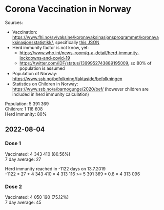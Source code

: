 # Corona Vaccination in Norway

Sources:

- Vaccination: <https://www.fhi.no/sv/vaksine/koronavaksinasjonsprogrammet/koronavaksinasjonsstatistikk/>, specifically [this JSON](https://www.fhi.no/api/chartdata/api/99119)
- Herd immunity factor is not know, yet:
  - <https://www.who.int/news-room/q-a-detail/herd-immunity-lockdowns-and-covid-19>
  - <https://twitter.com/IDF/status/1369952743889195009>, so 80% of population is assumed
- Population of Norway: <https://www.ssb.no/befolkning/faktaside/befolkningen>
- Statistics on Children in Norway: https://www.ssb.no/a/barnogunge/2020/bef/ (however children are included in herd immunity calculation)

Population: 5 391 369  
Children: 1 118 608  
Herd immunity: 80%  

## 2022-08-04

### Dose 1

Vaccinated: 4 343 410 (80.56%)  
7 day average: 27

Herd immunity reached in -1122 days on 13.7.2019  
-1122 * 27 + 4 343 410 = 4 313 116 >= 5 391 369 * 0.8 = 4 313 096

### Dose 2

Vaccinated: 4 050 190 (75.12%)  
7 day average: 45

